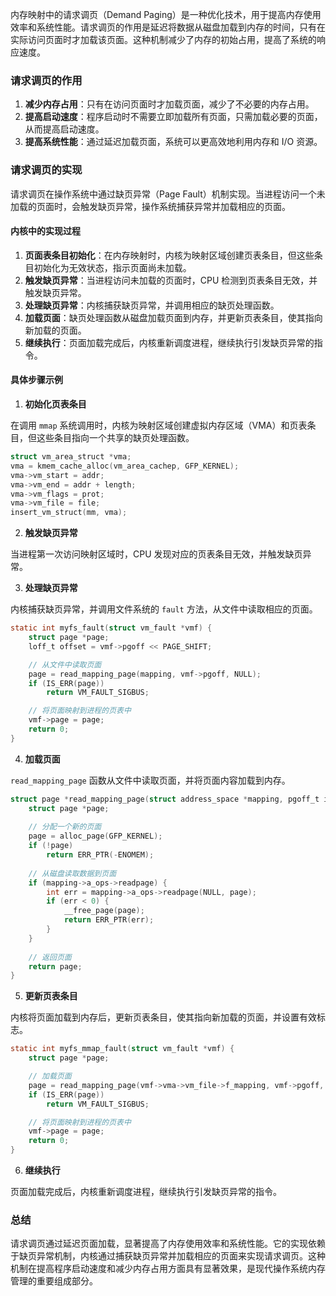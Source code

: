 内存映射中的请求调页（Demand Paging）是一种优化技术，用于提高内存使用效率和系统性能。请求调页的作用是延迟将数据从磁盘加载到内存的时间，只有在实际访问页面时才加载该页面。这种机制减少了内存的初始占用，提高了系统的响应速度。

### 请求调页的作用

1. **减少内存占用**：只有在访问页面时才加载页面，减少了不必要的内存占用。
2. **提高启动速度**：程序启动时不需要立即加载所有页面，只需加载必要的页面，从而提高启动速度。
3. **提高系统性能**：通过延迟加载页面，系统可以更高效地利用内存和 I/O 资源。

### 请求调页的实现

请求调页在操作系统中通过缺页异常（Page Fault）机制实现。当进程访问一个未加载的页面时，会触发缺页异常，操作系统捕获异常并加载相应的页面。

#### 内核中的实现过程

1. **页面表条目初始化**：在内存映射时，内核为映射区域创建页表条目，但这些条目初始化为无效状态，指示页面尚未加载。
2. **触发缺页异常**：当进程访问未加载的页面时，CPU 检测到页表条目无效，并触发缺页异常。
3. **处理缺页异常**：内核捕获缺页异常，并调用相应的缺页处理函数。
4. **加载页面**：缺页处理函数从磁盘加载页面到内存，并更新页表条目，使其指向新加载的页面。
5. **继续执行**：页面加载完成后，内核重新调度进程，继续执行引发缺页异常的指令。

#### 具体步骤示例

1. **初始化页表条目**

在调用 `mmap` 系统调用时，内核为映射区域创建虚拟内存区域（VMA）和页表条目，但这些条目指向一个共享的缺页处理函数。

```c
struct vm_area_struct *vma;
vma = kmem_cache_alloc(vm_area_cachep, GFP_KERNEL);
vma->vm_start = addr;
vma->vm_end = addr + length;
vma->vm_flags = prot;
vma->vm_file = file;
insert_vm_struct(mm, vma);
```

2. **触发缺页异常**

当进程第一次访问映射区域时，CPU 发现对应的页表条目无效，并触发缺页异常。

3. **处理缺页异常**

内核捕获缺页异常，并调用文件系统的 `fault` 方法，从文件中读取相应的页面。

```c
static int myfs_fault(struct vm_fault *vmf) {
    struct page *page;
    loff_t offset = vmf->pgoff << PAGE_SHIFT;

    // 从文件中读取页面
    page = read_mapping_page(mapping, vmf->pgoff, NULL);
    if (IS_ERR(page))
        return VM_FAULT_SIGBUS;

    // 将页面映射到进程的页表中
    vmf->page = page;
    return 0;
}
```

4. **加载页面**

`read_mapping_page` 函数从文件中读取页面，并将页面内容加载到内存。

```c
struct page *read_mapping_page(struct address_space *mapping, pgoff_t index, void *data) {
    struct page *page;
    
    // 分配一个新的页面
    page = alloc_page(GFP_KERNEL);
    if (!page)
        return ERR_PTR(-ENOMEM);
    
    // 从磁盘读取数据到页面
    if (mapping->a_ops->readpage) {
        int err = mapping->a_ops->readpage(NULL, page);
        if (err < 0) {
            __free_page(page);
            return ERR_PTR(err);
        }
    }
    
    // 返回页面
    return page;
}
```

5. **更新页表条目**

内核将页面加载到内存后，更新页表条目，使其指向新加载的页面，并设置有效标志。

```c
static int myfs_mmap_fault(struct vm_fault *vmf) {
    struct page *page;

    // 加载页面
    page = read_mapping_page(vmf->vma->vm_file->f_mapping, vmf->pgoff, NULL);
    if (IS_ERR(page))
        return VM_FAULT_SIGBUS;

    // 将页面映射到进程的页表中
    vmf->page = page;
    return 0;
}
```

6. **继续执行**

页面加载完成后，内核重新调度进程，继续执行引发缺页异常的指令。

### 总结

请求调页通过延迟页面加载，显著提高了内存使用效率和系统性能。它的实现依赖于缺页异常机制，内核通过捕获缺页异常并加载相应的页面来实现请求调页。这种机制在提高程序启动速度和减少内存占用方面具有显著效果，是现代操作系统内存管理的重要组成部分。